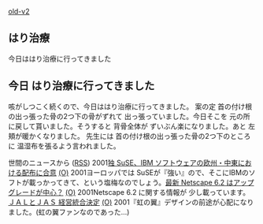 [old-v2](ig011112-orig.html)

## はり治療

今日ははり治療に行ってきました






## 今日 はり治療に行ってきました


咳がしつこく続くので、今日ははり治療に行ってきました。
案の定 首の付け根の出っ張った骨の2つ下の骨がずれて 出っ張っていました。今日そこを
元の所に戻して貰いました。そうすると 背骨全体が ずいぶん楽になりました。あと
左頬が暖かくなりました。
先生には 首の付け根の出っ張った骨の2つ下のところに 温湿布を張るよう言われました。



世間のニュースから ([RSS](ig011112-news.xml)) 2001[独 SuSE、IBM ソフトウェアの欧州・中東における配布に合意](http://japan.internet.com/linuxtoday/20011110/3.html) [(O)](http://japan.internet.com/linuxtoday/20011110/3.html) 2001ヨーロッパでは SuSEが『強い』ので、そこにIBMのソフトが載っかってきて、という塩梅なのでしょう。[最新 Netscape 6.2 はアップグレードが中心？](http://japan.internet.com/linuxtoday/20011110/1.html) [(O)](http://japan.internet.com/linuxtoday/20011110/1.html) 2001Netscape 6.2 に関する情報が 少し載っています。[ＪＡＬとＪＡＳ 経営統合決定](http://www.nhk.or.jp/news/2001/11/12/grri840000008568.html) [(O)](http://www.nhk.or.jp/news/2001/11/12/grri840000008568.html) 2001『虹の翼』デザインの前途が心配になりました。(虹の翼ファンなのであった…)